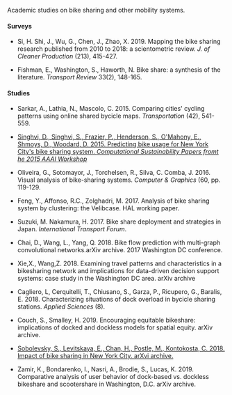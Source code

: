 Academic studies on bike sharing and other mobility systems.

#### Surveys

+ Si, H. Shi, J., Wu, G., Chen, J., Zhao, X. 2019. Mapping the bike sharing research published from 2010 to 2018:
a scientometric review. _J. of Cleaner Production_ (213), 415-427.

+ Fishman, E., Washington, S., Haworth, N. Bike share: a synthesis of the literature. _Transport Review_ 33(2), 148-165.

#### Studies

+ Sarkar, A., Lathia, N., Mascolo, C. 2015. Comparing cities' cycling patterns using online shared bycicle maps.
_Transportation_ (42), 541-559.

+ [Singhvi, D., Singhvi, S., Frazier, P., Henderson, S., O'Mahony, E., Shmoys, D., Woodard, D. 2015. Predicting bike usage for New York City's bike sharing system. _Computational Sustainability Papers fromt he 2015 AAAI Workshop_](https://arxiv.org/ftp/arxiv/papers/1808/1808.06606.pdf)

+ Oliveira, G., Sotomayor, J., Torchelsen, R., Silva, C. Comba, J. 2016. Visual analysis of bike-sharing systems.
_Computer & Graphics_ (60, pp. 119-129.

+ Feng, Y., Affonso, R.C., Zolghadri, M. 2017. Analysis of bike sharing system by clustering: the Velibcase. HAL working paper.

+ Suzuki, M. Nakamura, H. 2017. Bike share deployment and strategies in Japan. _International Transport Forum_.

+ Chai, D., Wang, L., Yang, Q. 2018. Bike flow prediction with multi-graph convolutional networks.arXiv archive. 
2017 Washington DC conference.

+ Xie,X., Wang,Z. 2018. Examining travel patterns and characteristics in a bikesharing network and implications 
for data-driven decision support systems: case study in the Washington DC area. arXiv archive

+ Cagliero, L, Cerquitelli, T., Chiusano, S., Garza, P., Ricupero, G., Baralis, E. 2018. Characterizing situations of dock 
overload in bycicle sharing stations. _Applied Sciences_ (8).
 
+ Couch, S., Smalley, H. 2019. Encouraging equitable bikeshare: implications of docked and dockless models for spatial
equity. arXiv archive.  

+ [Sobolevsky, S., Levitskaya, E., Chan, H., Postle, M., Kontokosta, C. 2018. Impact of bike sharing in New York City. arXvi archive.](https://arxiv.org/ftp/arxiv/papers/1808/1808.06606.pdf)

+ Zamir, K., Bondarenko, I., Nasri, A., Brodie, S., Lucas, K. 2019. Comparative analysis of user behavior of dock-based vs.
dockless bikeshare and scootershare in Washington, D.C. arXiv archive.



